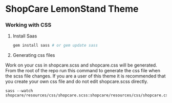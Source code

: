 # ShopCare LemonStand Theme

### Working with CSS

1. Install Saas

    ```bash
    gem install sass # or gem update sass
    ```
1. Generating css files

Work on your css in shopcare.scss and shopcare.css will be generated. From the
root of the repo run this command to generate the css file when the scss file changes.
If you are a user of this theme it is recommended that you create your own css file
and do not edit shopcare.scss directly. 

    sass --watch shopcare/resources/css/shopcare.scss:shopcare/resources/css/shopcare.css
